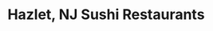 ---
layout: city
title: Hazlet, NJ Sushi Restaurants
permalink: /new-jersey/hazlet/
stateAbbr: NJ
stateName: New Jersey
cityName: Hazlet
---